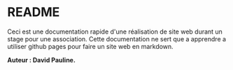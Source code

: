 # README

Ceci est une documentation rapide d'une réalisation de site web durant un stage pour une association. 
Cette documentation ne sert que a apprendre a utiliser github pages pour faire un site web en markdown.

**Auteur : David Pauline.**


